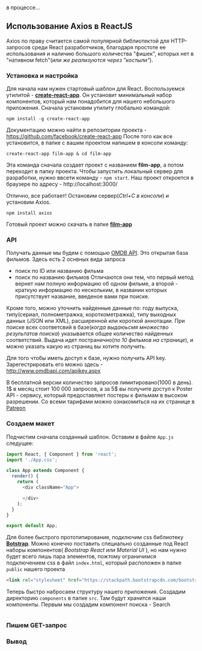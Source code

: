 
в процессе...

## Использование Axios в ReactJS

Axios по праву считается самой популярной библиотектой для HTTP-запросов среди React разработчиков, благодаря простоте ее использования и наличию большого количества "фишек", которых нет в "нативном fetch"(*или же реализуются через "костыли"*).

### Установка и настройка
Для начала нам нужен стартовый шаблон для React. Воспользуемся утилитой - [**create-react-app**](https://github.com/facebook/create-react-app ). Он установит минимальный набор компонентов, который нам понадобится для нашего небольшого приложения. Сначала установим утилиту глобально командой:
```
npm install -g create-react-app
```
Документацию можно найти в репозитории проекта - https://github.com/facebook/create-react-app После того как все установится, в папке с вашим проектом напишем в консоли команду:
```
create-react-app film-app & cd film-app
```
Эта команда сначала создает проект с названием __film-app__, а потом переходит в папку проекта. Чтобы запустить локальный сервер для разработки, нужно ввсети команду - ```npm start```. Наш проект откроется в браузере по адресу - http://localhost:3000/

Отлично, все работает! Остановим сервер(*Ctrl+C в консоли*) и установим Axios.
```
npm install axios
```
Готовый проект можно скачать в папке [**film-app**](/lessons/film-app)


### API
Получать данные мы будем с помощью [OMDB API](http://www.omdbapi.com/). Это открытая база фильмов. Здесь есть 2 оснвных вида запроса
- поиск по ID или названию фильма
- поиск по названию фильмов
Отличаются они тем, что первый метод вернет нам полную информацию об одном фильме, а второй - краткую информацию по нескольким, в названии которых присутствует название, введеное вами при поиске. 

Кроме того, можно уточнить найденные данные по: году выпуска, типу(сериал, полнометражка, короткометражка), типу выходных данных (JSON или XML), расширенной или короткой аннотации. При поиске всех соответсвий в базе(_когда выдаюьсмя множество результатов поиска_) указывается общее количество найденных соответствий. Выдача идет постранично(_по 10 фильмов на странице_), и можно указать какую из страниц вы хотите получить.

Для того чтобы иметь доступ к базе, нужно получить API key. Зарегестрировать его можно здесь - http://www.omdbapi.com/apikey.aspx 

В бесплатной версии количество запросов лимитировано(1000 в день). 1$ в месяц стоит 100 000 запросов, а за 5$ вы получите доступ к Poster API - сервису, который предоставляет постеры к фильмам в высоком разрешении. Со всеми тарифами можно ознакомиться на их странице в [Patreon](https://www.patreon.com/bePatron?u=5038490)

### Создаем макет
Подчистим сначала созданный шаблон. Оставим в файле `App.js` следущее:

```js
import React, { Component } from 'react';
import './App.css';

class App extends Component {
  render() {
    return (
      <div className="App">

      </div>
    );
  }
}

export default App;

```
Для более быстрого прототипирования, подключим css библиотеку [**Botstrap**](https://getbootstrap.com/docs/4.1/getting-started/introduction/). Можно конечно поставить специально созданные под React наборы компонентов( *Bootstrap React или Material UI* ), но нам нужно будет всего лишь пара элементов, пожтому ограничимся подключением css в файл `index.html`, который расположен в папке `public` нашего проекта 
```html
<link rel="stylesheet" href="https://stackpath.bootstrapcdn.com/bootstrap/4.1.1/css/bootstrap.min.css" integrity="sha384-WskhaSGFgHYWDcbwN70/dfYBj47jz9qbsMId/iRN3ewGhXQFZCSftd1LZCfmhktB" crossorigin="anonymous">
```
Теперь быстро набросаем структуру нашего приложения. Создадим директорию `components` в папке `src`. Там будут хранится наши компоненты. Первым мы создадим компонент поиска - Search
```

```


### Пишем GET-запрос



### Вывод
